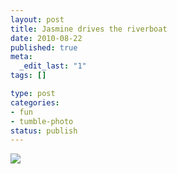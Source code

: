 ```yaml
--- 
layout: post
title: Jasmine drives the riverboat
date: 2010-08-22
published: true
meta: 
  _edit_last: "1"
tags: []

type: post
categories: 
- fun
- tumble-photo
status: publish
---
```



[![](http://liblab.net/andyeick/files/2010/08/photo-11-300x224.jpg)](http://liblab.net/andyeick/blog/2010/08/22/jasmine-drives-the-riverboat/back-camera-8/)
